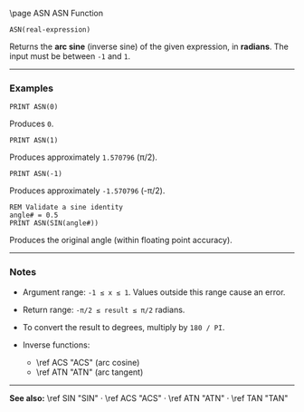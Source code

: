 \page ASN ASN Function

```basic
ASN(real-expression)
```

Returns the **arc sine** (inverse sine) of the given expression, in **radians**.
The input must be between `-1` and `1`.

---

### Examples

```basic
PRINT ASN(0)
```

Produces `0`.

```basic
PRINT ASN(1)
```

Produces approximately `1.570796` (π/2).

```basic
PRINT ASN(-1)
```

Produces approximately `-1.570796` (-π/2).

```basic
REM Validate a sine identity
angle# = 0.5
PRINT ASN(SIN(angle#))
```

Produces the original angle (within floating point accuracy).

---

### Notes

* Argument range: `-1 ≤ x ≤ 1`. Values outside this range cause an error.
* Return range: `-π/2 ≤ result ≤ π/2` radians.
* To convert the result to degrees, multiply by `180 / PI`.
* Inverse functions:

  * \ref ACS "ACS" (arc cosine)
  * \ref ATN "ATN" (arc tangent)

---

**See also:**
\ref SIN "SIN" · \ref ACS "ACS" · \ref ATN "ATN" · \ref TAN "TAN"
